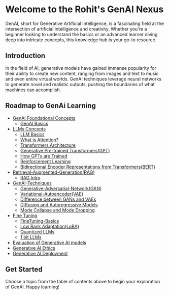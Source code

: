 # Welcome to the Rohit's GenAI Nexus

GenAI, short for Generative Artificial Intelligence, is a fascinating field at the intersection of artificial intelligence and creativity. Whether you're a beginner looking to understand the basics or an advanced learner diving deep into intricate concepts, this knowledge hub is your go-to resource.

## Introduction

In the field of AI, generative models have gained immense popularity for their ability to create new content, ranging from images and text to music and even entire virtual worlds. GenAI techniques leverage neural networks to generate novel and realistic outputs, pushing the boundaries of what machines can accomplish.

## Roadmap to GenAi Learning

- [GenAI Foundational Concepts](/GenAI-basics/)
  - [GenAI Basics](/GenAI-basics/GenAI-basics.md)
- [LLMs Concepts](/Large-Language-Models(LLM)/)
  - [LLM Basics](/Large-Language-Models(LLM)/LLM-Intro.md)
  - [What is Attention?](/Large-Language-Models/Attention-is-all-you-need.md)
  - [Transformers Architecture](/Large-Language-Models/Transformers-architecture.md)
  - [Generative Pre-trained Transformers(GPT)](/Large-Language-Models/Generative-Pre-trained-Transformers(GPT).md)
  - [How GPTs are Trained](/Large-Language-Models/GPT-Training.md)
  - [Reinforcement Learning](/Large-Language-Models/Reinforcement-Learning-from-Human-Feedback(RLHF).md)
  - [Bidirectional Encoder Representations from Transformers(BERT)](/Large-Language-Models/BERT.md)
- [Retrieval-Augmented-Generation(RAG)](/Retrieval-Augmented-Generation(RAG)/)
  - [RAG Intro](/Retrieval-Augmented-Generation(RAG)/RAG-Intro.md)
- [GenAI-Techniques](/GenAI-Techniques/)
  - [Generative-Adversarial-Network(GAN)](/GenAI-Techniques/Generative-Adversarial-Network(GAN).md)
  - [Variational-Autoencoder(VAE)](/GenAI-Techniques/Variational-Autoencoder(VAE).md)
  - [Difference between GANs and VAEs](/GenAI-Techniques/Difference-between-GANs-and_AVEs.md)
  - [Diffusion and Autoregressive Models](/GenAI-Techniques/Diffusion-and-Autoregressive-models.md)
  - [Mode Collapse and Mode Dropping](/GenAI-Techniques/ModeCollapse-and-ModeDropping.md)
- [Fine Tuning](/FineTuning/)
  - [FineTuning-Basics](/FineTuning/FineTuning-Basics.md)
  - [Low Rank Adaptation(LoRA)](/FineTuning/Low-Rank-Adaptation(LoRA).md)
  - [Quantized LLMs](/FineTuning/Quantized-LLMs.md)
  - [1 bit LLMs](/FineTuning/1-bit-LLMs.md)
- [Evaluation of Generative AI models](/GenAI-Evaluation/Model_Evaluation.md)
- [Generative AI Ethics](/GenAI-Ethics/Ethical-Considerations.md)
- [Generative AI Deployment](/GenAI-Deployment/Deployment-Challenges.md)

## Get Started

Choose a topic from the table of contents above to begin your exploration of GenAI. Happy learning!
